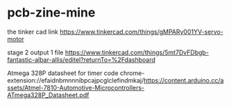 # pcb-zine-mine
the tinker cad link 
https://www.tinkercad.com/things/gMPARy001YV-servo-motor

stage 2  output 1 file 
https://www.tinkercad.com/things/5mt7DvFDbgb-fantastic-albar-allis/editel?returnTo=%2Fdashboard

Atmega 328P datasheet for timer code
chrome-extension://efaidnbmnnnibpcajpcglclefindmkaj/https://content.arduino.cc/assets/Atmel-7810-Automotive-Microcontrollers-ATmega328P_Datasheet.pdf
